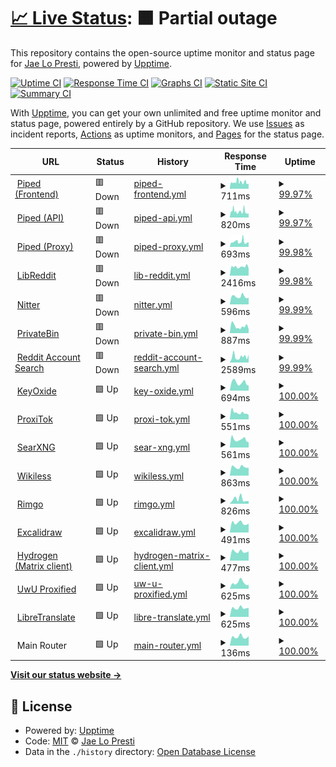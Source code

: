 # [📈 Live Status](https://status.jae.fi): <!--live status--> **🟧 Partial outage**

This repository contains the open-source uptime monitor and status page for [Jae Lo Presti](https://jae.fi), powered by [Upptime](https://github.com/upptime/upptime).

[![Uptime CI](https://github.com/jae1911/status.jae.fi/workflows/Uptime%20CI/badge.svg)](https://github.com/jae1911/status.jae.fi/actions?query=workflow%3A%22Uptime+CI%22)
[![Response Time CI](https://github.com/jae1911/status.jae.fi/workflows/Response%20Time%20CI/badge.svg)](https://github.com/jae1911/status.jae.fi/actions?query=workflow%3A%22Response+Time+CI%22)
[![Graphs CI](https://github.com/jae1911/status.jae.fi/workflows/Graphs%20CI/badge.svg)](https://github.com/jae1911/status.jae.fi/actions?query=workflow%3A%22Graphs+CI%22)
[![Static Site CI](https://github.com/jae1911/status.jae.fi/workflows/Static%20Site%20CI/badge.svg)](https://github.com/jae1911/status.jae.fi/actions?query=workflow%3A%22Static+Site+CI%22)
[![Summary CI](https://github.com/jae1911/status.jae.fi/workflows/Summary%20CI/badge.svg)](https://github.com/jae1911/status.jae.fi/actions?query=workflow%3A%22Summary+CI%22)

With [Upptime](https://upptime.js.org), you can get your own unlimited and free uptime monitor and status page, powered entirely by a GitHub repository. We use [Issues](https://github.com/jae1911/status.jae.fi/issues) as incident reports, [Actions](https://github.com/jae1911/status.jae.fi/actions) as uptime monitors, and [Pages](https://status.jae.fi) for the status page.

<!--start: status pages-->
<!-- This summary is generated by Upptime (https://github.com/upptime/upptime) -->
<!-- Do not edit this manually, your changes will be overwritten -->
<!-- prettier-ignore -->
| URL | Status | History | Response Time | Uptime |
| --- | ------ | ------- | ------------- | ------ |
| <img alt="" src="https://favicons.githubusercontent.com/yt.jae.fi" height="13"> [Piped (Frontend)](https://yt.jae.fi) | 🟥 Down | [piped-frontend.yml](https://github.com/jae1911/status.jae.fi/commits/HEAD/history/piped-frontend.yml) | <details><summary><img alt="Response time graph" src="./graphs/piped-frontend/response-time-week.png" height="20"> 711ms</summary><br><a href="https://status.jae.fi/history/piped-frontend"><img alt="Response time 782" src="https://img.shields.io/endpoint?url=https%3A%2F%2Fraw.githubusercontent.com%2Fjae1911%2Fstatus.jae.fi%2FHEAD%2Fapi%2Fpiped-frontend%2Fresponse-time.json"></a><br><a href="https://status.jae.fi/history/piped-frontend"><img alt="24-hour response time 635" src="https://img.shields.io/endpoint?url=https%3A%2F%2Fraw.githubusercontent.com%2Fjae1911%2Fstatus.jae.fi%2FHEAD%2Fapi%2Fpiped-frontend%2Fresponse-time-day.json"></a><br><a href="https://status.jae.fi/history/piped-frontend"><img alt="7-day response time 711" src="https://img.shields.io/endpoint?url=https%3A%2F%2Fraw.githubusercontent.com%2Fjae1911%2Fstatus.jae.fi%2FHEAD%2Fapi%2Fpiped-frontend%2Fresponse-time-week.json"></a><br><a href="https://status.jae.fi/history/piped-frontend"><img alt="30-day response time 782" src="https://img.shields.io/endpoint?url=https%3A%2F%2Fraw.githubusercontent.com%2Fjae1911%2Fstatus.jae.fi%2FHEAD%2Fapi%2Fpiped-frontend%2Fresponse-time-month.json"></a><br><a href="https://status.jae.fi/history/piped-frontend"><img alt="1-year response time 782" src="https://img.shields.io/endpoint?url=https%3A%2F%2Fraw.githubusercontent.com%2Fjae1911%2Fstatus.jae.fi%2FHEAD%2Fapi%2Fpiped-frontend%2Fresponse-time-year.json"></a></details> | <details><summary><a href="https://status.jae.fi/history/piped-frontend">99.97%</a></summary><a href="https://status.jae.fi/history/piped-frontend"><img alt="All-time uptime 99.87%" src="https://img.shields.io/endpoint?url=https%3A%2F%2Fraw.githubusercontent.com%2Fjae1911%2Fstatus.jae.fi%2FHEAD%2Fapi%2Fpiped-frontend%2Fuptime.json"></a><br><a href="https://status.jae.fi/history/piped-frontend"><img alt="24-hour uptime 99.76%" src="https://img.shields.io/endpoint?url=https%3A%2F%2Fraw.githubusercontent.com%2Fjae1911%2Fstatus.jae.fi%2FHEAD%2Fapi%2Fpiped-frontend%2Fuptime-day.json"></a><br><a href="https://status.jae.fi/history/piped-frontend"><img alt="7-day uptime 99.97%" src="https://img.shields.io/endpoint?url=https%3A%2F%2Fraw.githubusercontent.com%2Fjae1911%2Fstatus.jae.fi%2FHEAD%2Fapi%2Fpiped-frontend%2Fuptime-week.json"></a><br><a href="https://status.jae.fi/history/piped-frontend"><img alt="30-day uptime 99.87%" src="https://img.shields.io/endpoint?url=https%3A%2F%2Fraw.githubusercontent.com%2Fjae1911%2Fstatus.jae.fi%2FHEAD%2Fapi%2Fpiped-frontend%2Fuptime-month.json"></a><br><a href="https://status.jae.fi/history/piped-frontend"><img alt="1-year uptime 99.87%" src="https://img.shields.io/endpoint?url=https%3A%2F%2Fraw.githubusercontent.com%2Fjae1911%2Fstatus.jae.fi%2FHEAD%2Fapi%2Fpiped-frontend%2Fuptime-year.json"></a></details>
| <img alt="" src="https://favicons.githubusercontent.com/api.yt.jae.fi" height="13"> [Piped (API)](https://api.yt.jae.fi) | 🟥 Down | [piped-api.yml](https://github.com/jae1911/status.jae.fi/commits/HEAD/history/piped-api.yml) | <details><summary><img alt="Response time graph" src="./graphs/piped-api/response-time-week.png" height="20"> 820ms</summary><br><a href="https://status.jae.fi/history/piped-api"><img alt="Response time 925" src="https://img.shields.io/endpoint?url=https%3A%2F%2Fraw.githubusercontent.com%2Fjae1911%2Fstatus.jae.fi%2FHEAD%2Fapi%2Fpiped-api%2Fresponse-time.json"></a><br><a href="https://status.jae.fi/history/piped-api"><img alt="24-hour response time 648" src="https://img.shields.io/endpoint?url=https%3A%2F%2Fraw.githubusercontent.com%2Fjae1911%2Fstatus.jae.fi%2FHEAD%2Fapi%2Fpiped-api%2Fresponse-time-day.json"></a><br><a href="https://status.jae.fi/history/piped-api"><img alt="7-day response time 820" src="https://img.shields.io/endpoint?url=https%3A%2F%2Fraw.githubusercontent.com%2Fjae1911%2Fstatus.jae.fi%2FHEAD%2Fapi%2Fpiped-api%2Fresponse-time-week.json"></a><br><a href="https://status.jae.fi/history/piped-api"><img alt="30-day response time 925" src="https://img.shields.io/endpoint?url=https%3A%2F%2Fraw.githubusercontent.com%2Fjae1911%2Fstatus.jae.fi%2FHEAD%2Fapi%2Fpiped-api%2Fresponse-time-month.json"></a><br><a href="https://status.jae.fi/history/piped-api"><img alt="1-year response time 925" src="https://img.shields.io/endpoint?url=https%3A%2F%2Fraw.githubusercontent.com%2Fjae1911%2Fstatus.jae.fi%2FHEAD%2Fapi%2Fpiped-api%2Fresponse-time-year.json"></a></details> | <details><summary><a href="https://status.jae.fi/history/piped-api">99.97%</a></summary><a href="https://status.jae.fi/history/piped-api"><img alt="All-time uptime 99.87%" src="https://img.shields.io/endpoint?url=https%3A%2F%2Fraw.githubusercontent.com%2Fjae1911%2Fstatus.jae.fi%2FHEAD%2Fapi%2Fpiped-api%2Fuptime.json"></a><br><a href="https://status.jae.fi/history/piped-api"><img alt="24-hour uptime 99.79%" src="https://img.shields.io/endpoint?url=https%3A%2F%2Fraw.githubusercontent.com%2Fjae1911%2Fstatus.jae.fi%2FHEAD%2Fapi%2Fpiped-api%2Fuptime-day.json"></a><br><a href="https://status.jae.fi/history/piped-api"><img alt="7-day uptime 99.97%" src="https://img.shields.io/endpoint?url=https%3A%2F%2Fraw.githubusercontent.com%2Fjae1911%2Fstatus.jae.fi%2FHEAD%2Fapi%2Fpiped-api%2Fuptime-week.json"></a><br><a href="https://status.jae.fi/history/piped-api"><img alt="30-day uptime 99.87%" src="https://img.shields.io/endpoint?url=https%3A%2F%2Fraw.githubusercontent.com%2Fjae1911%2Fstatus.jae.fi%2FHEAD%2Fapi%2Fpiped-api%2Fuptime-month.json"></a><br><a href="https://status.jae.fi/history/piped-api"><img alt="1-year uptime 99.87%" src="https://img.shields.io/endpoint?url=https%3A%2F%2Fraw.githubusercontent.com%2Fjae1911%2Fstatus.jae.fi%2FHEAD%2Fapi%2Fpiped-api%2Fuptime-year.json"></a></details>
| <img alt="" src="https://favicons.githubusercontent.com/px.yt.jae.fi" height="13"> [Piped (Proxy)](https://px.yt.jae.fi) | 🟥 Down | [piped-proxy.yml](https://github.com/jae1911/status.jae.fi/commits/HEAD/history/piped-proxy.yml) | <details><summary><img alt="Response time graph" src="./graphs/piped-proxy/response-time-week.png" height="20"> 693ms</summary><br><a href="https://status.jae.fi/history/piped-proxy"><img alt="Response time 675" src="https://img.shields.io/endpoint?url=https%3A%2F%2Fraw.githubusercontent.com%2Fjae1911%2Fstatus.jae.fi%2FHEAD%2Fapi%2Fpiped-proxy%2Fresponse-time.json"></a><br><a href="https://status.jae.fi/history/piped-proxy"><img alt="24-hour response time 546" src="https://img.shields.io/endpoint?url=https%3A%2F%2Fraw.githubusercontent.com%2Fjae1911%2Fstatus.jae.fi%2FHEAD%2Fapi%2Fpiped-proxy%2Fresponse-time-day.json"></a><br><a href="https://status.jae.fi/history/piped-proxy"><img alt="7-day response time 693" src="https://img.shields.io/endpoint?url=https%3A%2F%2Fraw.githubusercontent.com%2Fjae1911%2Fstatus.jae.fi%2FHEAD%2Fapi%2Fpiped-proxy%2Fresponse-time-week.json"></a><br><a href="https://status.jae.fi/history/piped-proxy"><img alt="30-day response time 675" src="https://img.shields.io/endpoint?url=https%3A%2F%2Fraw.githubusercontent.com%2Fjae1911%2Fstatus.jae.fi%2FHEAD%2Fapi%2Fpiped-proxy%2Fresponse-time-month.json"></a><br><a href="https://status.jae.fi/history/piped-proxy"><img alt="1-year response time 675" src="https://img.shields.io/endpoint?url=https%3A%2F%2Fraw.githubusercontent.com%2Fjae1911%2Fstatus.jae.fi%2FHEAD%2Fapi%2Fpiped-proxy%2Fresponse-time-year.json"></a></details> | <details><summary><a href="https://status.jae.fi/history/piped-proxy">99.98%</a></summary><a href="https://status.jae.fi/history/piped-proxy"><img alt="All-time uptime 99.77%" src="https://img.shields.io/endpoint?url=https%3A%2F%2Fraw.githubusercontent.com%2Fjae1911%2Fstatus.jae.fi%2FHEAD%2Fapi%2Fpiped-proxy%2Fuptime.json"></a><br><a href="https://status.jae.fi/history/piped-proxy"><img alt="24-hour uptime 99.83%" src="https://img.shields.io/endpoint?url=https%3A%2F%2Fraw.githubusercontent.com%2Fjae1911%2Fstatus.jae.fi%2FHEAD%2Fapi%2Fpiped-proxy%2Fuptime-day.json"></a><br><a href="https://status.jae.fi/history/piped-proxy"><img alt="7-day uptime 99.98%" src="https://img.shields.io/endpoint?url=https%3A%2F%2Fraw.githubusercontent.com%2Fjae1911%2Fstatus.jae.fi%2FHEAD%2Fapi%2Fpiped-proxy%2Fuptime-week.json"></a><br><a href="https://status.jae.fi/history/piped-proxy"><img alt="30-day uptime 99.77%" src="https://img.shields.io/endpoint?url=https%3A%2F%2Fraw.githubusercontent.com%2Fjae1911%2Fstatus.jae.fi%2FHEAD%2Fapi%2Fpiped-proxy%2Fuptime-month.json"></a><br><a href="https://status.jae.fi/history/piped-proxy"><img alt="1-year uptime 99.77%" src="https://img.shields.io/endpoint?url=https%3A%2F%2Fraw.githubusercontent.com%2Fjae1911%2Fstatus.jae.fi%2FHEAD%2Fapi%2Fpiped-proxy%2Fuptime-year.json"></a></details>
| <img alt="" src="https://favicons.githubusercontent.com/rd.jae.su" height="13"> [LibReddit](https://rd.jae.su) | 🟥 Down | [lib-reddit.yml](https://github.com/jae1911/status.jae.fi/commits/HEAD/history/lib-reddit.yml) | <details><summary><img alt="Response time graph" src="./graphs/lib-reddit/response-time-week.png" height="20"> 2416ms</summary><br><a href="https://status.jae.fi/history/lib-reddit"><img alt="Response time 2457" src="https://img.shields.io/endpoint?url=https%3A%2F%2Fraw.githubusercontent.com%2Fjae1911%2Fstatus.jae.fi%2FHEAD%2Fapi%2Flib-reddit%2Fresponse-time.json"></a><br><a href="https://status.jae.fi/history/lib-reddit"><img alt="24-hour response time 2662" src="https://img.shields.io/endpoint?url=https%3A%2F%2Fraw.githubusercontent.com%2Fjae1911%2Fstatus.jae.fi%2FHEAD%2Fapi%2Flib-reddit%2Fresponse-time-day.json"></a><br><a href="https://status.jae.fi/history/lib-reddit"><img alt="7-day response time 2416" src="https://img.shields.io/endpoint?url=https%3A%2F%2Fraw.githubusercontent.com%2Fjae1911%2Fstatus.jae.fi%2FHEAD%2Fapi%2Flib-reddit%2Fresponse-time-week.json"></a><br><a href="https://status.jae.fi/history/lib-reddit"><img alt="30-day response time 2457" src="https://img.shields.io/endpoint?url=https%3A%2F%2Fraw.githubusercontent.com%2Fjae1911%2Fstatus.jae.fi%2FHEAD%2Fapi%2Flib-reddit%2Fresponse-time-month.json"></a><br><a href="https://status.jae.fi/history/lib-reddit"><img alt="1-year response time 2457" src="https://img.shields.io/endpoint?url=https%3A%2F%2Fraw.githubusercontent.com%2Fjae1911%2Fstatus.jae.fi%2FHEAD%2Fapi%2Flib-reddit%2Fresponse-time-year.json"></a></details> | <details><summary><a href="https://status.jae.fi/history/lib-reddit">99.98%</a></summary><a href="https://status.jae.fi/history/lib-reddit"><img alt="All-time uptime 99.99%" src="https://img.shields.io/endpoint?url=https%3A%2F%2Fraw.githubusercontent.com%2Fjae1911%2Fstatus.jae.fi%2FHEAD%2Fapi%2Flib-reddit%2Fuptime.json"></a><br><a href="https://status.jae.fi/history/lib-reddit"><img alt="24-hour uptime 99.86%" src="https://img.shields.io/endpoint?url=https%3A%2F%2Fraw.githubusercontent.com%2Fjae1911%2Fstatus.jae.fi%2FHEAD%2Fapi%2Flib-reddit%2Fuptime-day.json"></a><br><a href="https://status.jae.fi/history/lib-reddit"><img alt="7-day uptime 99.98%" src="https://img.shields.io/endpoint?url=https%3A%2F%2Fraw.githubusercontent.com%2Fjae1911%2Fstatus.jae.fi%2FHEAD%2Fapi%2Flib-reddit%2Fuptime-week.json"></a><br><a href="https://status.jae.fi/history/lib-reddit"><img alt="30-day uptime 99.99%" src="https://img.shields.io/endpoint?url=https%3A%2F%2Fraw.githubusercontent.com%2Fjae1911%2Fstatus.jae.fi%2FHEAD%2Fapi%2Flib-reddit%2Fuptime-month.json"></a><br><a href="https://status.jae.fi/history/lib-reddit"><img alt="1-year uptime 99.99%" src="https://img.shields.io/endpoint?url=https%3A%2F%2Fraw.githubusercontent.com%2Fjae1911%2Fstatus.jae.fi%2FHEAD%2Fapi%2Flib-reddit%2Fuptime-year.json"></a></details>
| <img alt="" src="https://favicons.githubusercontent.com/twitter.jae.su" height="13"> [Nitter](https://twitter.jae.su) | 🟥 Down | [nitter.yml](https://github.com/jae1911/status.jae.fi/commits/HEAD/history/nitter.yml) | <details><summary><img alt="Response time graph" src="./graphs/nitter/response-time-week.png" height="20"> 596ms</summary><br><a href="https://status.jae.fi/history/nitter"><img alt="Response time 690" src="https://img.shields.io/endpoint?url=https%3A%2F%2Fraw.githubusercontent.com%2Fjae1911%2Fstatus.jae.fi%2FHEAD%2Fapi%2Fnitter%2Fresponse-time.json"></a><br><a href="https://status.jae.fi/history/nitter"><img alt="24-hour response time 530" src="https://img.shields.io/endpoint?url=https%3A%2F%2Fraw.githubusercontent.com%2Fjae1911%2Fstatus.jae.fi%2FHEAD%2Fapi%2Fnitter%2Fresponse-time-day.json"></a><br><a href="https://status.jae.fi/history/nitter"><img alt="7-day response time 596" src="https://img.shields.io/endpoint?url=https%3A%2F%2Fraw.githubusercontent.com%2Fjae1911%2Fstatus.jae.fi%2FHEAD%2Fapi%2Fnitter%2Fresponse-time-week.json"></a><br><a href="https://status.jae.fi/history/nitter"><img alt="30-day response time 690" src="https://img.shields.io/endpoint?url=https%3A%2F%2Fraw.githubusercontent.com%2Fjae1911%2Fstatus.jae.fi%2FHEAD%2Fapi%2Fnitter%2Fresponse-time-month.json"></a><br><a href="https://status.jae.fi/history/nitter"><img alt="1-year response time 690" src="https://img.shields.io/endpoint?url=https%3A%2F%2Fraw.githubusercontent.com%2Fjae1911%2Fstatus.jae.fi%2FHEAD%2Fapi%2Fnitter%2Fresponse-time-year.json"></a></details> | <details><summary><a href="https://status.jae.fi/history/nitter">99.99%</a></summary><a href="https://status.jae.fi/history/nitter"><img alt="All-time uptime 99.99%" src="https://img.shields.io/endpoint?url=https%3A%2F%2Fraw.githubusercontent.com%2Fjae1911%2Fstatus.jae.fi%2FHEAD%2Fapi%2Fnitter%2Fuptime.json"></a><br><a href="https://status.jae.fi/history/nitter"><img alt="24-hour uptime 99.90%" src="https://img.shields.io/endpoint?url=https%3A%2F%2Fraw.githubusercontent.com%2Fjae1911%2Fstatus.jae.fi%2FHEAD%2Fapi%2Fnitter%2Fuptime-day.json"></a><br><a href="https://status.jae.fi/history/nitter"><img alt="7-day uptime 99.99%" src="https://img.shields.io/endpoint?url=https%3A%2F%2Fraw.githubusercontent.com%2Fjae1911%2Fstatus.jae.fi%2FHEAD%2Fapi%2Fnitter%2Fuptime-week.json"></a><br><a href="https://status.jae.fi/history/nitter"><img alt="30-day uptime 99.99%" src="https://img.shields.io/endpoint?url=https%3A%2F%2Fraw.githubusercontent.com%2Fjae1911%2Fstatus.jae.fi%2FHEAD%2Fapi%2Fnitter%2Fuptime-month.json"></a><br><a href="https://status.jae.fi/history/nitter"><img alt="1-year uptime 99.99%" src="https://img.shields.io/endpoint?url=https%3A%2F%2Fraw.githubusercontent.com%2Fjae1911%2Fstatus.jae.fi%2FHEAD%2Fapi%2Fnitter%2Fuptime-year.json"></a></details>
| <img alt="" src="https://favicons.githubusercontent.com/bin.jae.fi" height="13"> [PrivateBin](https://bin.jae.fi) | 🟥 Down | [private-bin.yml](https://github.com/jae1911/status.jae.fi/commits/HEAD/history/private-bin.yml) | <details><summary><img alt="Response time graph" src="./graphs/private-bin/response-time-week.png" height="20"> 887ms</summary><br><a href="https://status.jae.fi/history/private-bin"><img alt="Response time 948" src="https://img.shields.io/endpoint?url=https%3A%2F%2Fraw.githubusercontent.com%2Fjae1911%2Fstatus.jae.fi%2FHEAD%2Fapi%2Fprivate-bin%2Fresponse-time.json"></a><br><a href="https://status.jae.fi/history/private-bin"><img alt="24-hour response time 1201" src="https://img.shields.io/endpoint?url=https%3A%2F%2Fraw.githubusercontent.com%2Fjae1911%2Fstatus.jae.fi%2FHEAD%2Fapi%2Fprivate-bin%2Fresponse-time-day.json"></a><br><a href="https://status.jae.fi/history/private-bin"><img alt="7-day response time 887" src="https://img.shields.io/endpoint?url=https%3A%2F%2Fraw.githubusercontent.com%2Fjae1911%2Fstatus.jae.fi%2FHEAD%2Fapi%2Fprivate-bin%2Fresponse-time-week.json"></a><br><a href="https://status.jae.fi/history/private-bin"><img alt="30-day response time 948" src="https://img.shields.io/endpoint?url=https%3A%2F%2Fraw.githubusercontent.com%2Fjae1911%2Fstatus.jae.fi%2FHEAD%2Fapi%2Fprivate-bin%2Fresponse-time-month.json"></a><br><a href="https://status.jae.fi/history/private-bin"><img alt="1-year response time 948" src="https://img.shields.io/endpoint?url=https%3A%2F%2Fraw.githubusercontent.com%2Fjae1911%2Fstatus.jae.fi%2FHEAD%2Fapi%2Fprivate-bin%2Fresponse-time-year.json"></a></details> | <details><summary><a href="https://status.jae.fi/history/private-bin">99.99%</a></summary><a href="https://status.jae.fi/history/private-bin"><img alt="All-time uptime 99.79%" src="https://img.shields.io/endpoint?url=https%3A%2F%2Fraw.githubusercontent.com%2Fjae1911%2Fstatus.jae.fi%2FHEAD%2Fapi%2Fprivate-bin%2Fuptime.json"></a><br><a href="https://status.jae.fi/history/private-bin"><img alt="24-hour uptime 99.93%" src="https://img.shields.io/endpoint?url=https%3A%2F%2Fraw.githubusercontent.com%2Fjae1911%2Fstatus.jae.fi%2FHEAD%2Fapi%2Fprivate-bin%2Fuptime-day.json"></a><br><a href="https://status.jae.fi/history/private-bin"><img alt="7-day uptime 99.99%" src="https://img.shields.io/endpoint?url=https%3A%2F%2Fraw.githubusercontent.com%2Fjae1911%2Fstatus.jae.fi%2FHEAD%2Fapi%2Fprivate-bin%2Fuptime-week.json"></a><br><a href="https://status.jae.fi/history/private-bin"><img alt="30-day uptime 99.79%" src="https://img.shields.io/endpoint?url=https%3A%2F%2Fraw.githubusercontent.com%2Fjae1911%2Fstatus.jae.fi%2FHEAD%2Fapi%2Fprivate-bin%2Fuptime-month.json"></a><br><a href="https://status.jae.fi/history/private-bin"><img alt="1-year uptime 99.79%" src="https://img.shields.io/endpoint?url=https%3A%2F%2Fraw.githubusercontent.com%2Fjae1911%2Fstatus.jae.fi%2FHEAD%2Fapi%2Fprivate-bin%2Fuptime-year.json"></a></details>
| <img alt="" src="https://favicons.githubusercontent.com/reddit.jae.su" height="13"> [Reddit Account Search](https://reddit.jae.su) | 🟥 Down | [reddit-account-search.yml](https://github.com/jae1911/status.jae.fi/commits/HEAD/history/reddit-account-search.yml) | <details><summary><img alt="Response time graph" src="./graphs/reddit-account-search/response-time-week.png" height="20"> 2589ms</summary><br><a href="https://status.jae.fi/history/reddit-account-search"><img alt="Response time 2431" src="https://img.shields.io/endpoint?url=https%3A%2F%2Fraw.githubusercontent.com%2Fjae1911%2Fstatus.jae.fi%2FHEAD%2Fapi%2Freddit-account-search%2Fresponse-time.json"></a><br><a href="https://status.jae.fi/history/reddit-account-search"><img alt="24-hour response time 1570" src="https://img.shields.io/endpoint?url=https%3A%2F%2Fraw.githubusercontent.com%2Fjae1911%2Fstatus.jae.fi%2FHEAD%2Fapi%2Freddit-account-search%2Fresponse-time-day.json"></a><br><a href="https://status.jae.fi/history/reddit-account-search"><img alt="7-day response time 2589" src="https://img.shields.io/endpoint?url=https%3A%2F%2Fraw.githubusercontent.com%2Fjae1911%2Fstatus.jae.fi%2FHEAD%2Fapi%2Freddit-account-search%2Fresponse-time-week.json"></a><br><a href="https://status.jae.fi/history/reddit-account-search"><img alt="30-day response time 2431" src="https://img.shields.io/endpoint?url=https%3A%2F%2Fraw.githubusercontent.com%2Fjae1911%2Fstatus.jae.fi%2FHEAD%2Fapi%2Freddit-account-search%2Fresponse-time-month.json"></a><br><a href="https://status.jae.fi/history/reddit-account-search"><img alt="1-year response time 2431" src="https://img.shields.io/endpoint?url=https%3A%2F%2Fraw.githubusercontent.com%2Fjae1911%2Fstatus.jae.fi%2FHEAD%2Fapi%2Freddit-account-search%2Fresponse-time-year.json"></a></details> | <details><summary><a href="https://status.jae.fi/history/reddit-account-search">99.99%</a></summary><a href="https://status.jae.fi/history/reddit-account-search"><img alt="All-time uptime 100.00%" src="https://img.shields.io/endpoint?url=https%3A%2F%2Fraw.githubusercontent.com%2Fjae1911%2Fstatus.jae.fi%2FHEAD%2Fapi%2Freddit-account-search%2Fuptime.json"></a><br><a href="https://status.jae.fi/history/reddit-account-search"><img alt="24-hour uptime 99.96%" src="https://img.shields.io/endpoint?url=https%3A%2F%2Fraw.githubusercontent.com%2Fjae1911%2Fstatus.jae.fi%2FHEAD%2Fapi%2Freddit-account-search%2Fuptime-day.json"></a><br><a href="https://status.jae.fi/history/reddit-account-search"><img alt="7-day uptime 99.99%" src="https://img.shields.io/endpoint?url=https%3A%2F%2Fraw.githubusercontent.com%2Fjae1911%2Fstatus.jae.fi%2FHEAD%2Fapi%2Freddit-account-search%2Fuptime-week.json"></a><br><a href="https://status.jae.fi/history/reddit-account-search"><img alt="30-day uptime 100.00%" src="https://img.shields.io/endpoint?url=https%3A%2F%2Fraw.githubusercontent.com%2Fjae1911%2Fstatus.jae.fi%2FHEAD%2Fapi%2Freddit-account-search%2Fuptime-month.json"></a><br><a href="https://status.jae.fi/history/reddit-account-search"><img alt="1-year uptime 100.00%" src="https://img.shields.io/endpoint?url=https%3A%2F%2Fraw.githubusercontent.com%2Fjae1911%2Fstatus.jae.fi%2FHEAD%2Fapi%2Freddit-account-search%2Fuptime-year.json"></a></details>
| <img alt="" src="https://favicons.githubusercontent.com/keys.jae.fi" height="13"> [KeyOxide](https://keys.jae.fi) | 🟩 Up | [key-oxide.yml](https://github.com/jae1911/status.jae.fi/commits/HEAD/history/key-oxide.yml) | <details><summary><img alt="Response time graph" src="./graphs/key-oxide/response-time-week.png" height="20"> 694ms</summary><br><a href="https://status.jae.fi/history/key-oxide"><img alt="Response time 743" src="https://img.shields.io/endpoint?url=https%3A%2F%2Fraw.githubusercontent.com%2Fjae1911%2Fstatus.jae.fi%2FHEAD%2Fapi%2Fkey-oxide%2Fresponse-time.json"></a><br><a href="https://status.jae.fi/history/key-oxide"><img alt="24-hour response time 474" src="https://img.shields.io/endpoint?url=https%3A%2F%2Fraw.githubusercontent.com%2Fjae1911%2Fstatus.jae.fi%2FHEAD%2Fapi%2Fkey-oxide%2Fresponse-time-day.json"></a><br><a href="https://status.jae.fi/history/key-oxide"><img alt="7-day response time 694" src="https://img.shields.io/endpoint?url=https%3A%2F%2Fraw.githubusercontent.com%2Fjae1911%2Fstatus.jae.fi%2FHEAD%2Fapi%2Fkey-oxide%2Fresponse-time-week.json"></a><br><a href="https://status.jae.fi/history/key-oxide"><img alt="30-day response time 743" src="https://img.shields.io/endpoint?url=https%3A%2F%2Fraw.githubusercontent.com%2Fjae1911%2Fstatus.jae.fi%2FHEAD%2Fapi%2Fkey-oxide%2Fresponse-time-month.json"></a><br><a href="https://status.jae.fi/history/key-oxide"><img alt="1-year response time 743" src="https://img.shields.io/endpoint?url=https%3A%2F%2Fraw.githubusercontent.com%2Fjae1911%2Fstatus.jae.fi%2FHEAD%2Fapi%2Fkey-oxide%2Fresponse-time-year.json"></a></details> | <details><summary><a href="https://status.jae.fi/history/key-oxide">100.00%</a></summary><a href="https://status.jae.fi/history/key-oxide"><img alt="All-time uptime 99.79%" src="https://img.shields.io/endpoint?url=https%3A%2F%2Fraw.githubusercontent.com%2Fjae1911%2Fstatus.jae.fi%2FHEAD%2Fapi%2Fkey-oxide%2Fuptime.json"></a><br><a href="https://status.jae.fi/history/key-oxide"><img alt="24-hour uptime 100.00%" src="https://img.shields.io/endpoint?url=https%3A%2F%2Fraw.githubusercontent.com%2Fjae1911%2Fstatus.jae.fi%2FHEAD%2Fapi%2Fkey-oxide%2Fuptime-day.json"></a><br><a href="https://status.jae.fi/history/key-oxide"><img alt="7-day uptime 100.00%" src="https://img.shields.io/endpoint?url=https%3A%2F%2Fraw.githubusercontent.com%2Fjae1911%2Fstatus.jae.fi%2FHEAD%2Fapi%2Fkey-oxide%2Fuptime-week.json"></a><br><a href="https://status.jae.fi/history/key-oxide"><img alt="30-day uptime 99.79%" src="https://img.shields.io/endpoint?url=https%3A%2F%2Fraw.githubusercontent.com%2Fjae1911%2Fstatus.jae.fi%2FHEAD%2Fapi%2Fkey-oxide%2Fuptime-month.json"></a><br><a href="https://status.jae.fi/history/key-oxide"><img alt="1-year uptime 99.79%" src="https://img.shields.io/endpoint?url=https%3A%2F%2Fraw.githubusercontent.com%2Fjae1911%2Fstatus.jae.fi%2FHEAD%2Fapi%2Fkey-oxide%2Fuptime-year.json"></a></details>
| <img alt="" src="https://favicons.githubusercontent.com/tok.jae.fi" height="13"> [ProxiTok](https://tok.jae.fi) | 🟩 Up | [proxi-tok.yml](https://github.com/jae1911/status.jae.fi/commits/HEAD/history/proxi-tok.yml) | <details><summary><img alt="Response time graph" src="./graphs/proxi-tok/response-time-week.png" height="20"> 551ms</summary><br><a href="https://status.jae.fi/history/proxi-tok"><img alt="Response time 689" src="https://img.shields.io/endpoint?url=https%3A%2F%2Fraw.githubusercontent.com%2Fjae1911%2Fstatus.jae.fi%2FHEAD%2Fapi%2Fproxi-tok%2Fresponse-time.json"></a><br><a href="https://status.jae.fi/history/proxi-tok"><img alt="24-hour response time 489" src="https://img.shields.io/endpoint?url=https%3A%2F%2Fraw.githubusercontent.com%2Fjae1911%2Fstatus.jae.fi%2FHEAD%2Fapi%2Fproxi-tok%2Fresponse-time-day.json"></a><br><a href="https://status.jae.fi/history/proxi-tok"><img alt="7-day response time 551" src="https://img.shields.io/endpoint?url=https%3A%2F%2Fraw.githubusercontent.com%2Fjae1911%2Fstatus.jae.fi%2FHEAD%2Fapi%2Fproxi-tok%2Fresponse-time-week.json"></a><br><a href="https://status.jae.fi/history/proxi-tok"><img alt="30-day response time 689" src="https://img.shields.io/endpoint?url=https%3A%2F%2Fraw.githubusercontent.com%2Fjae1911%2Fstatus.jae.fi%2FHEAD%2Fapi%2Fproxi-tok%2Fresponse-time-month.json"></a><br><a href="https://status.jae.fi/history/proxi-tok"><img alt="1-year response time 689" src="https://img.shields.io/endpoint?url=https%3A%2F%2Fraw.githubusercontent.com%2Fjae1911%2Fstatus.jae.fi%2FHEAD%2Fapi%2Fproxi-tok%2Fresponse-time-year.json"></a></details> | <details><summary><a href="https://status.jae.fi/history/proxi-tok">100.00%</a></summary><a href="https://status.jae.fi/history/proxi-tok"><img alt="All-time uptime 99.79%" src="https://img.shields.io/endpoint?url=https%3A%2F%2Fraw.githubusercontent.com%2Fjae1911%2Fstatus.jae.fi%2FHEAD%2Fapi%2Fproxi-tok%2Fuptime.json"></a><br><a href="https://status.jae.fi/history/proxi-tok"><img alt="24-hour uptime 100.00%" src="https://img.shields.io/endpoint?url=https%3A%2F%2Fraw.githubusercontent.com%2Fjae1911%2Fstatus.jae.fi%2FHEAD%2Fapi%2Fproxi-tok%2Fuptime-day.json"></a><br><a href="https://status.jae.fi/history/proxi-tok"><img alt="7-day uptime 100.00%" src="https://img.shields.io/endpoint?url=https%3A%2F%2Fraw.githubusercontent.com%2Fjae1911%2Fstatus.jae.fi%2FHEAD%2Fapi%2Fproxi-tok%2Fuptime-week.json"></a><br><a href="https://status.jae.fi/history/proxi-tok"><img alt="30-day uptime 99.79%" src="https://img.shields.io/endpoint?url=https%3A%2F%2Fraw.githubusercontent.com%2Fjae1911%2Fstatus.jae.fi%2FHEAD%2Fapi%2Fproxi-tok%2Fuptime-month.json"></a><br><a href="https://status.jae.fi/history/proxi-tok"><img alt="1-year uptime 99.79%" src="https://img.shields.io/endpoint?url=https%3A%2F%2Fraw.githubusercontent.com%2Fjae1911%2Fstatus.jae.fi%2FHEAD%2Fapi%2Fproxi-tok%2Fuptime-year.json"></a></details>
| <img alt="" src="https://favicons.githubusercontent.com/search.jae.fi" height="13"> [SearXNG](https://search.jae.fi) | 🟩 Up | [sear-xng.yml](https://github.com/jae1911/status.jae.fi/commits/HEAD/history/sear-xng.yml) | <details><summary><img alt="Response time graph" src="./graphs/sear-xng/response-time-week.png" height="20"> 561ms</summary><br><a href="https://status.jae.fi/history/sear-xng"><img alt="Response time 690" src="https://img.shields.io/endpoint?url=https%3A%2F%2Fraw.githubusercontent.com%2Fjae1911%2Fstatus.jae.fi%2FHEAD%2Fapi%2Fsear-xng%2Fresponse-time.json"></a><br><a href="https://status.jae.fi/history/sear-xng"><img alt="24-hour response time 433" src="https://img.shields.io/endpoint?url=https%3A%2F%2Fraw.githubusercontent.com%2Fjae1911%2Fstatus.jae.fi%2FHEAD%2Fapi%2Fsear-xng%2Fresponse-time-day.json"></a><br><a href="https://status.jae.fi/history/sear-xng"><img alt="7-day response time 561" src="https://img.shields.io/endpoint?url=https%3A%2F%2Fraw.githubusercontent.com%2Fjae1911%2Fstatus.jae.fi%2FHEAD%2Fapi%2Fsear-xng%2Fresponse-time-week.json"></a><br><a href="https://status.jae.fi/history/sear-xng"><img alt="30-day response time 690" src="https://img.shields.io/endpoint?url=https%3A%2F%2Fraw.githubusercontent.com%2Fjae1911%2Fstatus.jae.fi%2FHEAD%2Fapi%2Fsear-xng%2Fresponse-time-month.json"></a><br><a href="https://status.jae.fi/history/sear-xng"><img alt="1-year response time 690" src="https://img.shields.io/endpoint?url=https%3A%2F%2Fraw.githubusercontent.com%2Fjae1911%2Fstatus.jae.fi%2FHEAD%2Fapi%2Fsear-xng%2Fresponse-time-year.json"></a></details> | <details><summary><a href="https://status.jae.fi/history/sear-xng">100.00%</a></summary><a href="https://status.jae.fi/history/sear-xng"><img alt="All-time uptime 99.89%" src="https://img.shields.io/endpoint?url=https%3A%2F%2Fraw.githubusercontent.com%2Fjae1911%2Fstatus.jae.fi%2FHEAD%2Fapi%2Fsear-xng%2Fuptime.json"></a><br><a href="https://status.jae.fi/history/sear-xng"><img alt="24-hour uptime 100.00%" src="https://img.shields.io/endpoint?url=https%3A%2F%2Fraw.githubusercontent.com%2Fjae1911%2Fstatus.jae.fi%2FHEAD%2Fapi%2Fsear-xng%2Fuptime-day.json"></a><br><a href="https://status.jae.fi/history/sear-xng"><img alt="7-day uptime 100.00%" src="https://img.shields.io/endpoint?url=https%3A%2F%2Fraw.githubusercontent.com%2Fjae1911%2Fstatus.jae.fi%2FHEAD%2Fapi%2Fsear-xng%2Fuptime-week.json"></a><br><a href="https://status.jae.fi/history/sear-xng"><img alt="30-day uptime 99.89%" src="https://img.shields.io/endpoint?url=https%3A%2F%2Fraw.githubusercontent.com%2Fjae1911%2Fstatus.jae.fi%2FHEAD%2Fapi%2Fsear-xng%2Fuptime-month.json"></a><br><a href="https://status.jae.fi/history/sear-xng"><img alt="1-year uptime 99.89%" src="https://img.shields.io/endpoint?url=https%3A%2F%2Fraw.githubusercontent.com%2Fjae1911%2Fstatus.jae.fi%2FHEAD%2Fapi%2Fsear-xng%2Fuptime-year.json"></a></details>
| <img alt="" src="https://favicons.githubusercontent.com/wiki.jae.fi" height="13"> [Wikiless](https://wiki.jae.fi) | 🟩 Up | [wikiless.yml](https://github.com/jae1911/status.jae.fi/commits/HEAD/history/wikiless.yml) | <details><summary><img alt="Response time graph" src="./graphs/wikiless/response-time-week.png" height="20"> 863ms</summary><br><a href="https://status.jae.fi/history/wikiless"><img alt="Response time 1056" src="https://img.shields.io/endpoint?url=https%3A%2F%2Fraw.githubusercontent.com%2Fjae1911%2Fstatus.jae.fi%2FHEAD%2Fapi%2Fwikiless%2Fresponse-time.json"></a><br><a href="https://status.jae.fi/history/wikiless"><img alt="24-hour response time 1488" src="https://img.shields.io/endpoint?url=https%3A%2F%2Fraw.githubusercontent.com%2Fjae1911%2Fstatus.jae.fi%2FHEAD%2Fapi%2Fwikiless%2Fresponse-time-day.json"></a><br><a href="https://status.jae.fi/history/wikiless"><img alt="7-day response time 863" src="https://img.shields.io/endpoint?url=https%3A%2F%2Fraw.githubusercontent.com%2Fjae1911%2Fstatus.jae.fi%2FHEAD%2Fapi%2Fwikiless%2Fresponse-time-week.json"></a><br><a href="https://status.jae.fi/history/wikiless"><img alt="30-day response time 1056" src="https://img.shields.io/endpoint?url=https%3A%2F%2Fraw.githubusercontent.com%2Fjae1911%2Fstatus.jae.fi%2FHEAD%2Fapi%2Fwikiless%2Fresponse-time-month.json"></a><br><a href="https://status.jae.fi/history/wikiless"><img alt="1-year response time 1056" src="https://img.shields.io/endpoint?url=https%3A%2F%2Fraw.githubusercontent.com%2Fjae1911%2Fstatus.jae.fi%2FHEAD%2Fapi%2Fwikiless%2Fresponse-time-year.json"></a></details> | <details><summary><a href="https://status.jae.fi/history/wikiless">100.00%</a></summary><a href="https://status.jae.fi/history/wikiless"><img alt="All-time uptime 99.90%" src="https://img.shields.io/endpoint?url=https%3A%2F%2Fraw.githubusercontent.com%2Fjae1911%2Fstatus.jae.fi%2FHEAD%2Fapi%2Fwikiless%2Fuptime.json"></a><br><a href="https://status.jae.fi/history/wikiless"><img alt="24-hour uptime 100.00%" src="https://img.shields.io/endpoint?url=https%3A%2F%2Fraw.githubusercontent.com%2Fjae1911%2Fstatus.jae.fi%2FHEAD%2Fapi%2Fwikiless%2Fuptime-day.json"></a><br><a href="https://status.jae.fi/history/wikiless"><img alt="7-day uptime 100.00%" src="https://img.shields.io/endpoint?url=https%3A%2F%2Fraw.githubusercontent.com%2Fjae1911%2Fstatus.jae.fi%2FHEAD%2Fapi%2Fwikiless%2Fuptime-week.json"></a><br><a href="https://status.jae.fi/history/wikiless"><img alt="30-day uptime 99.90%" src="https://img.shields.io/endpoint?url=https%3A%2F%2Fraw.githubusercontent.com%2Fjae1911%2Fstatus.jae.fi%2FHEAD%2Fapi%2Fwikiless%2Fuptime-month.json"></a><br><a href="https://status.jae.fi/history/wikiless"><img alt="1-year uptime 99.90%" src="https://img.shields.io/endpoint?url=https%3A%2F%2Fraw.githubusercontent.com%2Fjae1911%2Fstatus.jae.fi%2FHEAD%2Fapi%2Fwikiless%2Fuptime-year.json"></a></details>
| <img alt="" src="https://favicons.githubusercontent.com/imgur.jae.fi" height="13"> [Rimgo](https://imgur.jae.fi) | 🟩 Up | [rimgo.yml](https://github.com/jae1911/status.jae.fi/commits/HEAD/history/rimgo.yml) | <details><summary><img alt="Response time graph" src="./graphs/rimgo/response-time-week.png" height="20"> 826ms</summary><br><a href="https://status.jae.fi/history/rimgo"><img alt="Response time 698" src="https://img.shields.io/endpoint?url=https%3A%2F%2Fraw.githubusercontent.com%2Fjae1911%2Fstatus.jae.fi%2FHEAD%2Fapi%2Frimgo%2Fresponse-time.json"></a><br><a href="https://status.jae.fi/history/rimgo"><img alt="24-hour response time 472" src="https://img.shields.io/endpoint?url=https%3A%2F%2Fraw.githubusercontent.com%2Fjae1911%2Fstatus.jae.fi%2FHEAD%2Fapi%2Frimgo%2Fresponse-time-day.json"></a><br><a href="https://status.jae.fi/history/rimgo"><img alt="7-day response time 826" src="https://img.shields.io/endpoint?url=https%3A%2F%2Fraw.githubusercontent.com%2Fjae1911%2Fstatus.jae.fi%2FHEAD%2Fapi%2Frimgo%2Fresponse-time-week.json"></a><br><a href="https://status.jae.fi/history/rimgo"><img alt="30-day response time 698" src="https://img.shields.io/endpoint?url=https%3A%2F%2Fraw.githubusercontent.com%2Fjae1911%2Fstatus.jae.fi%2FHEAD%2Fapi%2Frimgo%2Fresponse-time-month.json"></a><br><a href="https://status.jae.fi/history/rimgo"><img alt="1-year response time 698" src="https://img.shields.io/endpoint?url=https%3A%2F%2Fraw.githubusercontent.com%2Fjae1911%2Fstatus.jae.fi%2FHEAD%2Fapi%2Frimgo%2Fresponse-time-year.json"></a></details> | <details><summary><a href="https://status.jae.fi/history/rimgo">100.00%</a></summary><a href="https://status.jae.fi/history/rimgo"><img alt="All-time uptime 99.79%" src="https://img.shields.io/endpoint?url=https%3A%2F%2Fraw.githubusercontent.com%2Fjae1911%2Fstatus.jae.fi%2FHEAD%2Fapi%2Frimgo%2Fuptime.json"></a><br><a href="https://status.jae.fi/history/rimgo"><img alt="24-hour uptime 100.00%" src="https://img.shields.io/endpoint?url=https%3A%2F%2Fraw.githubusercontent.com%2Fjae1911%2Fstatus.jae.fi%2FHEAD%2Fapi%2Frimgo%2Fuptime-day.json"></a><br><a href="https://status.jae.fi/history/rimgo"><img alt="7-day uptime 100.00%" src="https://img.shields.io/endpoint?url=https%3A%2F%2Fraw.githubusercontent.com%2Fjae1911%2Fstatus.jae.fi%2FHEAD%2Fapi%2Frimgo%2Fuptime-week.json"></a><br><a href="https://status.jae.fi/history/rimgo"><img alt="30-day uptime 99.79%" src="https://img.shields.io/endpoint?url=https%3A%2F%2Fraw.githubusercontent.com%2Fjae1911%2Fstatus.jae.fi%2FHEAD%2Fapi%2Frimgo%2Fuptime-month.json"></a><br><a href="https://status.jae.fi/history/rimgo"><img alt="1-year uptime 99.79%" src="https://img.shields.io/endpoint?url=https%3A%2F%2Fraw.githubusercontent.com%2Fjae1911%2Fstatus.jae.fi%2FHEAD%2Fapi%2Frimgo%2Fuptime-year.json"></a></details>
| <img alt="" src="https://favicons.githubusercontent.com/draw.jae.fi" height="13"> [Excalidraw](https://draw.jae.fi) | 🟩 Up | [excalidraw.yml](https://github.com/jae1911/status.jae.fi/commits/HEAD/history/excalidraw.yml) | <details><summary><img alt="Response time graph" src="./graphs/excalidraw/response-time-week.png" height="20"> 491ms</summary><br><a href="https://status.jae.fi/history/excalidraw"><img alt="Response time 643" src="https://img.shields.io/endpoint?url=https%3A%2F%2Fraw.githubusercontent.com%2Fjae1911%2Fstatus.jae.fi%2FHEAD%2Fapi%2Fexcalidraw%2Fresponse-time.json"></a><br><a href="https://status.jae.fi/history/excalidraw"><img alt="24-hour response time 447" src="https://img.shields.io/endpoint?url=https%3A%2F%2Fraw.githubusercontent.com%2Fjae1911%2Fstatus.jae.fi%2FHEAD%2Fapi%2Fexcalidraw%2Fresponse-time-day.json"></a><br><a href="https://status.jae.fi/history/excalidraw"><img alt="7-day response time 491" src="https://img.shields.io/endpoint?url=https%3A%2F%2Fraw.githubusercontent.com%2Fjae1911%2Fstatus.jae.fi%2FHEAD%2Fapi%2Fexcalidraw%2Fresponse-time-week.json"></a><br><a href="https://status.jae.fi/history/excalidraw"><img alt="30-day response time 643" src="https://img.shields.io/endpoint?url=https%3A%2F%2Fraw.githubusercontent.com%2Fjae1911%2Fstatus.jae.fi%2FHEAD%2Fapi%2Fexcalidraw%2Fresponse-time-month.json"></a><br><a href="https://status.jae.fi/history/excalidraw"><img alt="1-year response time 643" src="https://img.shields.io/endpoint?url=https%3A%2F%2Fraw.githubusercontent.com%2Fjae1911%2Fstatus.jae.fi%2FHEAD%2Fapi%2Fexcalidraw%2Fresponse-time-year.json"></a></details> | <details><summary><a href="https://status.jae.fi/history/excalidraw">100.00%</a></summary><a href="https://status.jae.fi/history/excalidraw"><img alt="All-time uptime 99.89%" src="https://img.shields.io/endpoint?url=https%3A%2F%2Fraw.githubusercontent.com%2Fjae1911%2Fstatus.jae.fi%2FHEAD%2Fapi%2Fexcalidraw%2Fuptime.json"></a><br><a href="https://status.jae.fi/history/excalidraw"><img alt="24-hour uptime 100.00%" src="https://img.shields.io/endpoint?url=https%3A%2F%2Fraw.githubusercontent.com%2Fjae1911%2Fstatus.jae.fi%2FHEAD%2Fapi%2Fexcalidraw%2Fuptime-day.json"></a><br><a href="https://status.jae.fi/history/excalidraw"><img alt="7-day uptime 100.00%" src="https://img.shields.io/endpoint?url=https%3A%2F%2Fraw.githubusercontent.com%2Fjae1911%2Fstatus.jae.fi%2FHEAD%2Fapi%2Fexcalidraw%2Fuptime-week.json"></a><br><a href="https://status.jae.fi/history/excalidraw"><img alt="30-day uptime 99.89%" src="https://img.shields.io/endpoint?url=https%3A%2F%2Fraw.githubusercontent.com%2Fjae1911%2Fstatus.jae.fi%2FHEAD%2Fapi%2Fexcalidraw%2Fuptime-month.json"></a><br><a href="https://status.jae.fi/history/excalidraw"><img alt="1-year uptime 99.89%" src="https://img.shields.io/endpoint?url=https%3A%2F%2Fraw.githubusercontent.com%2Fjae1911%2Fstatus.jae.fi%2FHEAD%2Fapi%2Fexcalidraw%2Fuptime-year.json"></a></details>
| <img alt="" src="https://favicons.githubusercontent.com/hydrogen.jae.fi" height="13"> [Hydrogen (Matrix client)](https://hydrogen.jae.fi) | 🟩 Up | [hydrogen-matrix-client.yml](https://github.com/jae1911/status.jae.fi/commits/HEAD/history/hydrogen-matrix-client.yml) | <details><summary><img alt="Response time graph" src="./graphs/hydrogen-matrix-client/response-time-week.png" height="20"> 477ms</summary><br><a href="https://status.jae.fi/history/hydrogen-matrix-client"><img alt="Response time 579" src="https://img.shields.io/endpoint?url=https%3A%2F%2Fraw.githubusercontent.com%2Fjae1911%2Fstatus.jae.fi%2FHEAD%2Fapi%2Fhydrogen-matrix-client%2Fresponse-time.json"></a><br><a href="https://status.jae.fi/history/hydrogen-matrix-client"><img alt="24-hour response time 440" src="https://img.shields.io/endpoint?url=https%3A%2F%2Fraw.githubusercontent.com%2Fjae1911%2Fstatus.jae.fi%2FHEAD%2Fapi%2Fhydrogen-matrix-client%2Fresponse-time-day.json"></a><br><a href="https://status.jae.fi/history/hydrogen-matrix-client"><img alt="7-day response time 477" src="https://img.shields.io/endpoint?url=https%3A%2F%2Fraw.githubusercontent.com%2Fjae1911%2Fstatus.jae.fi%2FHEAD%2Fapi%2Fhydrogen-matrix-client%2Fresponse-time-week.json"></a><br><a href="https://status.jae.fi/history/hydrogen-matrix-client"><img alt="30-day response time 579" src="https://img.shields.io/endpoint?url=https%3A%2F%2Fraw.githubusercontent.com%2Fjae1911%2Fstatus.jae.fi%2FHEAD%2Fapi%2Fhydrogen-matrix-client%2Fresponse-time-month.json"></a><br><a href="https://status.jae.fi/history/hydrogen-matrix-client"><img alt="1-year response time 579" src="https://img.shields.io/endpoint?url=https%3A%2F%2Fraw.githubusercontent.com%2Fjae1911%2Fstatus.jae.fi%2FHEAD%2Fapi%2Fhydrogen-matrix-client%2Fresponse-time-year.json"></a></details> | <details><summary><a href="https://status.jae.fi/history/hydrogen-matrix-client">100.00%</a></summary><a href="https://status.jae.fi/history/hydrogen-matrix-client"><img alt="All-time uptime 99.79%" src="https://img.shields.io/endpoint?url=https%3A%2F%2Fraw.githubusercontent.com%2Fjae1911%2Fstatus.jae.fi%2FHEAD%2Fapi%2Fhydrogen-matrix-client%2Fuptime.json"></a><br><a href="https://status.jae.fi/history/hydrogen-matrix-client"><img alt="24-hour uptime 100.00%" src="https://img.shields.io/endpoint?url=https%3A%2F%2Fraw.githubusercontent.com%2Fjae1911%2Fstatus.jae.fi%2FHEAD%2Fapi%2Fhydrogen-matrix-client%2Fuptime-day.json"></a><br><a href="https://status.jae.fi/history/hydrogen-matrix-client"><img alt="7-day uptime 100.00%" src="https://img.shields.io/endpoint?url=https%3A%2F%2Fraw.githubusercontent.com%2Fjae1911%2Fstatus.jae.fi%2FHEAD%2Fapi%2Fhydrogen-matrix-client%2Fuptime-week.json"></a><br><a href="https://status.jae.fi/history/hydrogen-matrix-client"><img alt="30-day uptime 99.79%" src="https://img.shields.io/endpoint?url=https%3A%2F%2Fraw.githubusercontent.com%2Fjae1911%2Fstatus.jae.fi%2FHEAD%2Fapi%2Fhydrogen-matrix-client%2Fuptime-month.json"></a><br><a href="https://status.jae.fi/history/hydrogen-matrix-client"><img alt="1-year uptime 99.79%" src="https://img.shields.io/endpoint?url=https%3A%2F%2Fraw.githubusercontent.com%2Fjae1911%2Fstatus.jae.fi%2FHEAD%2Fapi%2Fhydrogen-matrix-client%2Fuptime-year.json"></a></details>
| <img alt="" src="https://favicons.githubusercontent.com/uwu.jae.fi" height="13"> [UwU Proxified](https://uwu.jae.fi) | 🟩 Up | [uw-u-proxified.yml](https://github.com/jae1911/status.jae.fi/commits/HEAD/history/uw-u-proxified.yml) | <details><summary><img alt="Response time graph" src="./graphs/uw-u-proxified/response-time-week.png" height="20"> 625ms</summary><br><a href="https://status.jae.fi/history/uw-u-proxified"><img alt="Response time 711" src="https://img.shields.io/endpoint?url=https%3A%2F%2Fraw.githubusercontent.com%2Fjae1911%2Fstatus.jae.fi%2FHEAD%2Fapi%2Fuw-u-proxified%2Fresponse-time.json"></a><br><a href="https://status.jae.fi/history/uw-u-proxified"><img alt="24-hour response time 461" src="https://img.shields.io/endpoint?url=https%3A%2F%2Fraw.githubusercontent.com%2Fjae1911%2Fstatus.jae.fi%2FHEAD%2Fapi%2Fuw-u-proxified%2Fresponse-time-day.json"></a><br><a href="https://status.jae.fi/history/uw-u-proxified"><img alt="7-day response time 625" src="https://img.shields.io/endpoint?url=https%3A%2F%2Fraw.githubusercontent.com%2Fjae1911%2Fstatus.jae.fi%2FHEAD%2Fapi%2Fuw-u-proxified%2Fresponse-time-week.json"></a><br><a href="https://status.jae.fi/history/uw-u-proxified"><img alt="30-day response time 711" src="https://img.shields.io/endpoint?url=https%3A%2F%2Fraw.githubusercontent.com%2Fjae1911%2Fstatus.jae.fi%2FHEAD%2Fapi%2Fuw-u-proxified%2Fresponse-time-month.json"></a><br><a href="https://status.jae.fi/history/uw-u-proxified"><img alt="1-year response time 711" src="https://img.shields.io/endpoint?url=https%3A%2F%2Fraw.githubusercontent.com%2Fjae1911%2Fstatus.jae.fi%2FHEAD%2Fapi%2Fuw-u-proxified%2Fresponse-time-year.json"></a></details> | <details><summary><a href="https://status.jae.fi/history/uw-u-proxified">100.00%</a></summary><a href="https://status.jae.fi/history/uw-u-proxified"><img alt="All-time uptime 99.78%" src="https://img.shields.io/endpoint?url=https%3A%2F%2Fraw.githubusercontent.com%2Fjae1911%2Fstatus.jae.fi%2FHEAD%2Fapi%2Fuw-u-proxified%2Fuptime.json"></a><br><a href="https://status.jae.fi/history/uw-u-proxified"><img alt="24-hour uptime 100.00%" src="https://img.shields.io/endpoint?url=https%3A%2F%2Fraw.githubusercontent.com%2Fjae1911%2Fstatus.jae.fi%2FHEAD%2Fapi%2Fuw-u-proxified%2Fuptime-day.json"></a><br><a href="https://status.jae.fi/history/uw-u-proxified"><img alt="7-day uptime 100.00%" src="https://img.shields.io/endpoint?url=https%3A%2F%2Fraw.githubusercontent.com%2Fjae1911%2Fstatus.jae.fi%2FHEAD%2Fapi%2Fuw-u-proxified%2Fuptime-week.json"></a><br><a href="https://status.jae.fi/history/uw-u-proxified"><img alt="30-day uptime 99.78%" src="https://img.shields.io/endpoint?url=https%3A%2F%2Fraw.githubusercontent.com%2Fjae1911%2Fstatus.jae.fi%2FHEAD%2Fapi%2Fuw-u-proxified%2Fuptime-month.json"></a><br><a href="https://status.jae.fi/history/uw-u-proxified"><img alt="1-year uptime 99.78%" src="https://img.shields.io/endpoint?url=https%3A%2F%2Fraw.githubusercontent.com%2Fjae1911%2Fstatus.jae.fi%2FHEAD%2Fapi%2Fuw-u-proxified%2Fuptime-year.json"></a></details>
| <img alt="" src="https://favicons.githubusercontent.com/translate.jae.fi" height="13"> [LibreTranslate](https://translate.jae.fi) | 🟩 Up | [libre-translate.yml](https://github.com/jae1911/status.jae.fi/commits/HEAD/history/libre-translate.yml) | <details><summary><img alt="Response time graph" src="./graphs/libre-translate/response-time-week.png" height="20"> 625ms</summary><br><a href="https://status.jae.fi/history/libre-translate"><img alt="Response time 701" src="https://img.shields.io/endpoint?url=https%3A%2F%2Fraw.githubusercontent.com%2Fjae1911%2Fstatus.jae.fi%2FHEAD%2Fapi%2Flibre-translate%2Fresponse-time.json"></a><br><a href="https://status.jae.fi/history/libre-translate"><img alt="24-hour response time 646" src="https://img.shields.io/endpoint?url=https%3A%2F%2Fraw.githubusercontent.com%2Fjae1911%2Fstatus.jae.fi%2FHEAD%2Fapi%2Flibre-translate%2Fresponse-time-day.json"></a><br><a href="https://status.jae.fi/history/libre-translate"><img alt="7-day response time 625" src="https://img.shields.io/endpoint?url=https%3A%2F%2Fraw.githubusercontent.com%2Fjae1911%2Fstatus.jae.fi%2FHEAD%2Fapi%2Flibre-translate%2Fresponse-time-week.json"></a><br><a href="https://status.jae.fi/history/libre-translate"><img alt="30-day response time 701" src="https://img.shields.io/endpoint?url=https%3A%2F%2Fraw.githubusercontent.com%2Fjae1911%2Fstatus.jae.fi%2FHEAD%2Fapi%2Flibre-translate%2Fresponse-time-month.json"></a><br><a href="https://status.jae.fi/history/libre-translate"><img alt="1-year response time 701" src="https://img.shields.io/endpoint?url=https%3A%2F%2Fraw.githubusercontent.com%2Fjae1911%2Fstatus.jae.fi%2FHEAD%2Fapi%2Flibre-translate%2Fresponse-time-year.json"></a></details> | <details><summary><a href="https://status.jae.fi/history/libre-translate">100.00%</a></summary><a href="https://status.jae.fi/history/libre-translate"><img alt="All-time uptime 99.77%" src="https://img.shields.io/endpoint?url=https%3A%2F%2Fraw.githubusercontent.com%2Fjae1911%2Fstatus.jae.fi%2FHEAD%2Fapi%2Flibre-translate%2Fuptime.json"></a><br><a href="https://status.jae.fi/history/libre-translate"><img alt="24-hour uptime 100.00%" src="https://img.shields.io/endpoint?url=https%3A%2F%2Fraw.githubusercontent.com%2Fjae1911%2Fstatus.jae.fi%2FHEAD%2Fapi%2Flibre-translate%2Fuptime-day.json"></a><br><a href="https://status.jae.fi/history/libre-translate"><img alt="7-day uptime 100.00%" src="https://img.shields.io/endpoint?url=https%3A%2F%2Fraw.githubusercontent.com%2Fjae1911%2Fstatus.jae.fi%2FHEAD%2Fapi%2Flibre-translate%2Fuptime-week.json"></a><br><a href="https://status.jae.fi/history/libre-translate"><img alt="30-day uptime 99.77%" src="https://img.shields.io/endpoint?url=https%3A%2F%2Fraw.githubusercontent.com%2Fjae1911%2Fstatus.jae.fi%2FHEAD%2Fapi%2Flibre-translate%2Fuptime-month.json"></a><br><a href="https://status.jae.fi/history/libre-translate"><img alt="1-year uptime 99.77%" src="https://img.shields.io/endpoint?url=https%3A%2F%2Fraw.githubusercontent.com%2Fjae1911%2Fstatus.jae.fi%2FHEAD%2Fapi%2Flibre-translate%2Fuptime-year.json"></a></details>
| <img alt="" src="https://favicons.githubusercontent.com/null" height="13"> Main Router | 🟩 Up | [main-router.yml](https://github.com/jae1911/status.jae.fi/commits/HEAD/history/main-router.yml) | <details><summary><img alt="Response time graph" src="./graphs/main-router/response-time-week.png" height="20"> 136ms</summary><br><a href="https://status.jae.fi/history/main-router"><img alt="Response time 144" src="https://img.shields.io/endpoint?url=https%3A%2F%2Fraw.githubusercontent.com%2Fjae1911%2Fstatus.jae.fi%2FHEAD%2Fapi%2Fmain-router%2Fresponse-time.json"></a><br><a href="https://status.jae.fi/history/main-router"><img alt="24-hour response time 300" src="https://img.shields.io/endpoint?url=https%3A%2F%2Fraw.githubusercontent.com%2Fjae1911%2Fstatus.jae.fi%2FHEAD%2Fapi%2Fmain-router%2Fresponse-time-day.json"></a><br><a href="https://status.jae.fi/history/main-router"><img alt="7-day response time 136" src="https://img.shields.io/endpoint?url=https%3A%2F%2Fraw.githubusercontent.com%2Fjae1911%2Fstatus.jae.fi%2FHEAD%2Fapi%2Fmain-router%2Fresponse-time-week.json"></a><br><a href="https://status.jae.fi/history/main-router"><img alt="30-day response time 144" src="https://img.shields.io/endpoint?url=https%3A%2F%2Fraw.githubusercontent.com%2Fjae1911%2Fstatus.jae.fi%2FHEAD%2Fapi%2Fmain-router%2Fresponse-time-month.json"></a><br><a href="https://status.jae.fi/history/main-router"><img alt="1-year response time 144" src="https://img.shields.io/endpoint?url=https%3A%2F%2Fraw.githubusercontent.com%2Fjae1911%2Fstatus.jae.fi%2FHEAD%2Fapi%2Fmain-router%2Fresponse-time-year.json"></a></details> | <details><summary><a href="https://status.jae.fi/history/main-router">100.00%</a></summary><a href="https://status.jae.fi/history/main-router"><img alt="All-time uptime 100.00%" src="https://img.shields.io/endpoint?url=https%3A%2F%2Fraw.githubusercontent.com%2Fjae1911%2Fstatus.jae.fi%2FHEAD%2Fapi%2Fmain-router%2Fuptime.json"></a><br><a href="https://status.jae.fi/history/main-router"><img alt="24-hour uptime 100.00%" src="https://img.shields.io/endpoint?url=https%3A%2F%2Fraw.githubusercontent.com%2Fjae1911%2Fstatus.jae.fi%2FHEAD%2Fapi%2Fmain-router%2Fuptime-day.json"></a><br><a href="https://status.jae.fi/history/main-router"><img alt="7-day uptime 100.00%" src="https://img.shields.io/endpoint?url=https%3A%2F%2Fraw.githubusercontent.com%2Fjae1911%2Fstatus.jae.fi%2FHEAD%2Fapi%2Fmain-router%2Fuptime-week.json"></a><br><a href="https://status.jae.fi/history/main-router"><img alt="30-day uptime 100.00%" src="https://img.shields.io/endpoint?url=https%3A%2F%2Fraw.githubusercontent.com%2Fjae1911%2Fstatus.jae.fi%2FHEAD%2Fapi%2Fmain-router%2Fuptime-month.json"></a><br><a href="https://status.jae.fi/history/main-router"><img alt="1-year uptime 100.00%" src="https://img.shields.io/endpoint?url=https%3A%2F%2Fraw.githubusercontent.com%2Fjae1911%2Fstatus.jae.fi%2FHEAD%2Fapi%2Fmain-router%2Fuptime-year.json"></a></details>

<!--end: status pages-->

[**Visit our status website →**](https://status.jae.fi)

## 📄 License

- Powered by: [Upptime](https://github.com/upptime/upptime)
- Code: [MIT](./LICENSE) © [Jae Lo Presti](https://jae.fi)
- Data in the `./history` directory: [Open Database License](https://opendatacommons.org/licenses/odbl/1-0/)
